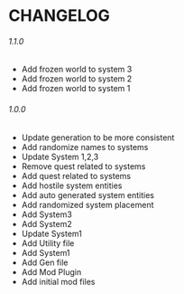 # CHANGELOG
###### 1.1.0
- Add frozen world to system 3
- Add frozen world to system 2
- Add frozen world to system 1
###### 1.0.0
- Update generation to be more consistent
- Add randomize names to systems
- Update System 1,2,3
- Remove quest related to systems
- Add quest related to systems
- Add hostile system entities
- Add auto generated system entities
- Add randomized system placement
- Add System3
- Add System2
- Update System1
- Add Utility file
- Add System1
- Add Gen file
- Add Mod Plugin
- Add initial mod files
